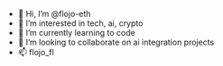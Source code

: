 - 👋 Hi, I’m @flojo-eth
- 👀 I’m interested in tech, ai, crypto
- 🌱 I’m currently learning to code
- 💞️ I’m looking to collaborate on ai integration projects
- 📫 flojo_fl

<!---
flojo-eth/flojo-eth is a ✨ special ✨ repository because its `README.md` (this file) appears on your GitHub profile.
You can click the Preview link to take a look at your changes.
--->
